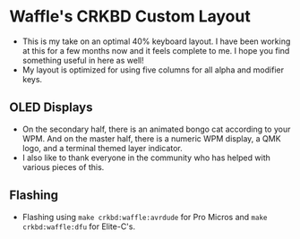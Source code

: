 # Waffle's CRKBD Custom Layout

- This is my take on an optimal 40% keyboard layout. I have been working at this for a few months now and it feels complete to me. I hope you find something useful in here as well!
- My layout is optimized for using five columns for all alpha and modifier keys. 

## OLED Displays
- On the secondary half, there is an animated bongo cat according to your WPM. And on the master half, there is a numeric WPM display, a QMK logo, and a terminal themed layer indicator.
- I also like to thank everyone in the community who has helped with various pieces of this.

## Flashing
- Flashing using `make crkbd:waffle:avrdude` for Pro Micros and `make crkbd:waffle:dfu` for Elite-C's.
